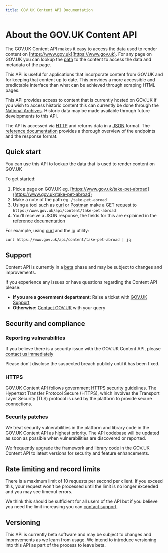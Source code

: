 ```yaml
---
title: GOV.UK Content API Documentation
---
```


# About the GOV.UK Content API

The GOV.UK Content API makes it easy to access the data used to render content
on [https://www.gov.uk](https://www.gov.uk). For any page on GOV.UK you can
lookup the [path](#quick-start) to the content to access the data and metadata
of the page.

This API is useful for applications that incorporate content from GOV.UK and
for keeping that content up to date. This provides a more accessible and
predictable interface than what can be achieved through scraping HTML pages.

This API provides access to content that is currently hosted on GOV.UK if you
wish to access historic content this can currently be done through the
[National Archives][]. Historic data may be made available through future
developments to this API.

The API is accessed via [HTTP][] and returns data in a [JSON][] format. The
[reference documentation](reference.html) provides a thorough overview of the
endpoints and the response format.

## Quick start

You can use this API to lookup the data that is used to render content on GOV.UK

To get started:

 1. Pick a page on GOV.UK eg. [https://www.gov.uk/take-pet-abroad](https://www.gov.uk/take-pet-abroad)
 2. Make a note of the path eg. `/take-pet-abroad`
 3. Using a tool such as [curl](https://curl.haxx.se/) or [Postman](https://www.getpostman.com/) make a GET request to `https://www.gov.uk/api/content/take-pet-abroad`
 4. You’ll receive a JSON response, the fields for this are explained in the [reference documentation](reference.html)

For example, using [curl](https://curl.haxx.se/) and the [jq](https://stedolan.github.io/jq/) utility:

```shell
curl https://www.gov.uk/api/content/take-pet-abroad | jq
```

## Support

Content API is currently in a [beta](https://www.gov.uk/help/beta) phase and may
be subject to changes and improvements.

If you experience any issues or have questions regarding the Content API please:

- **If you are a government department:** Raise a ticket with [GOV.UK Support][]
- **Otherwise:** [Contact GOV.UK][] with your query

## Security and compliance

### Reporting vulnerabilites

If you believe there is a security issue with the GOV.UK Content API, please
[contact us immediately](#support)

Please don’t disclose the suspected breach publicly until it has been fixed.

### HTTPS

GOV.UK Content API follows government HTTPS security guidelines. The Hypertext
Transfer Protocol Secure (HTTPS), which involves the Transport Layer Security
(TLS) protocol is used by the platform to provide secure connections.

### Security patches

We treat security vulnerabilities in the platform and library code in the GOV.UK
Content API as highest priority. The API codebase will be updated as soon as
possible when vulnerabilities are discovered or reported.

We frequently upgrade the framework and library code in the GOV.UK Content API
to latest versions for security and feature enhancements.

## Rate limiting and record limits

There is a maximum limit of 10 requests per second per client. If you exceed
this, your request won't be processed until the limit is no longer exceeded
and you may see timeout errors.

We think this should be sufficient for all users of the API but if you believe
you need the limit increasing you can [contact support](#support).

## Versioning

This API is currently beta software and may be subject to changes and
improvements as we learn from usage. We intend to introduce versioning into
this API as part of the process to leave beta.

[National Archives]: http://webarchive.nationalarchives.gov.uk/*/https://www.gov.uk/
[HTTP]: https://en.wikipedia.org/wiki/Hypertext_Transfer_Protocol
[JSON]: https://en.wikipedia.org/wiki/JSON
[GOV.UK Support]: https://support.publishing.service.gov.uk
[Contact GOV.UK]: https://www.gov.uk/contact/govuk
